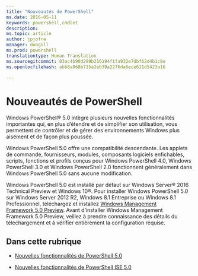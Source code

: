 ```yaml
---
title: "Nouveautés de PowerShell"
ms.date: 2016-05-11
keywords: powershell,cmdlet
description: 
ms.topic: article
author: jpjofre
manager: dongill
ms.prod: powershell
translationtype: Human Translation
ms.sourcegitcommit: 03ac4b90d299b316194f1fa932e7dbf62d4b1c8e
ms.openlocfilehash: abb8a868b735a2eb39a2276da6ece611d5423a16

---
```


# Nouveautés de PowerShell
Windows PowerShell® 5.0 intègre plusieurs nouvelles fonctionnalités importantes qui, en plus d’étendre et de simplifier son utilisation, vous permettent de contrôler et de gérer des environnements Windows plus aisément et de façon plus poussée.

Windows PowerShell 5.0 offre une compatibilité descendante. Les applets de commande, fournisseurs, modules, composants logiciels enfichables, scripts, fonctions et profils conçus pour Windows PowerShell 4.0, Windows PowerShell 3.0 et Windows PowerShell 2.0 fonctionnent généralement dans Windows PowerShell 5.0 sans aucune modification.

Windows PowerShell 5.0 est installé par défaut sur Windows Server® 2016 Technical Preview et Windows 10®. Pour installer Windows PowerShell 5.0 sur Windows Server 2012 R2, Windows 8.1 Entreprise ou Windows 8.1 Professionnel, téléchargez et installez [Windows Management Framework 5.0 Preview](http://go.microsoft.com/fwlink/?LinkID=395058). Avant d’installer Windows Management Framework 5.0 Preview, veillez à prendre connaissance des détails du téléchargement et à vérifier entièrement la configuration requise.

## Dans cette rubrique

-   [Nouvelles fonctionnalités de PowerShell 5.0](What-s-New-in-Windows-PowerShell-50.md)

-   [Nouvelles fonctionnalités de PowerShell ISE 5.0](What-s-New-in-the-PowerShell-50-ISE.md)

<!--
-   New features in Windows PowerShell 4.0

-   New features in Windows PowerShell 3.0
-->




<!--HONumber=Jun16_HO4-->


